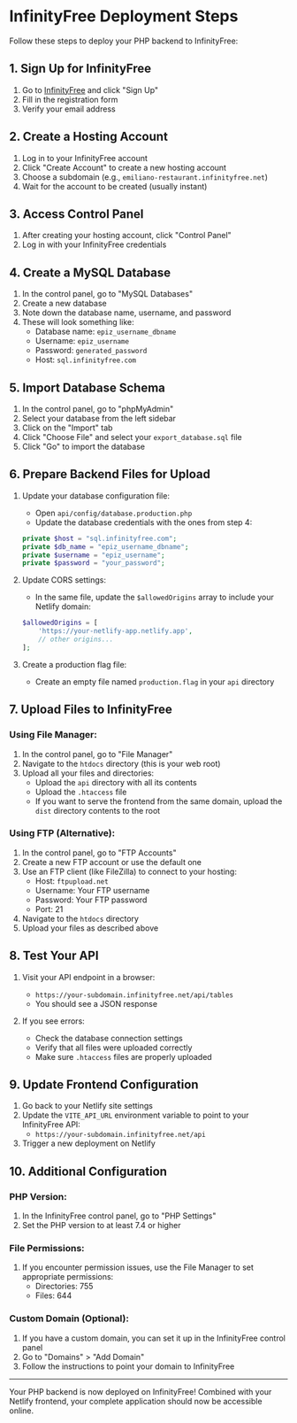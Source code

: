 # InfinityFree Deployment Steps

Follow these steps to deploy your PHP backend to InfinityFree:

## 1. Sign Up for InfinityFree

1. Go to [InfinityFree](https://infinityfree.net/) and click "Sign Up"
2. Fill in the registration form
3. Verify your email address

## 2. Create a Hosting Account

1. Log in to your InfinityFree account
2. Click "Create Account" to create a new hosting account
3. Choose a subdomain (e.g., `emiliano-restaurant.infinityfree.net`)
4. Wait for the account to be created (usually instant)

## 3. Access Control Panel

1. After creating your hosting account, click "Control Panel"
2. Log in with your InfinityFree credentials

## 4. Create a MySQL Database

1. In the control panel, go to "MySQL Databases"
2. Create a new database
3. Note down the database name, username, and password
4. These will look something like:
   - Database name: `epiz_username_dbname`
   - Username: `epiz_username`
   - Password: `generated_password`
   - Host: `sql.infinityfree.com`

## 5. Import Database Schema

1. In the control panel, go to "phpMyAdmin"
2. Select your database from the left sidebar
3. Click on the "Import" tab
4. Click "Choose File" and select your `export_database.sql` file
5. Click "Go" to import the database

## 6. Prepare Backend Files for Upload

1. Update your database configuration file:

   - Open `api/config/database.production.php`
   - Update the database credentials with the ones from step 4:

   ```php
   private $host = "sql.infinityfree.com";
   private $db_name = "epiz_username_dbname";
   private $username = "epiz_username";
   private $password = "your_password";
   ```

2. Update CORS settings:

   - In the same file, update the `$allowedOrigins` array to include your Netlify domain:

   ```php
   $allowedOrigins = [
       'https://your-netlify-app.netlify.app',
       // other origins...
   ];
   ```

3. Create a production flag file:
   - Create an empty file named `production.flag` in your `api` directory

## 7. Upload Files to InfinityFree

### Using File Manager:

1. In the control panel, go to "File Manager"
2. Navigate to the `htdocs` directory (this is your web root)
3. Upload all your files and directories:
   - Upload the `api` directory with all its contents
   - Upload the `.htaccess` file
   - If you want to serve the frontend from the same domain, upload the `dist` directory contents to the root

### Using FTP (Alternative):

1. In the control panel, go to "FTP Accounts"
2. Create a new FTP account or use the default one
3. Use an FTP client (like FileZilla) to connect to your hosting:
   - Host: `ftpupload.net`
   - Username: Your FTP username
   - Password: Your FTP password
   - Port: 21
4. Navigate to the `htdocs` directory
5. Upload your files as described above

## 8. Test Your API

1. Visit your API endpoint in a browser:

   - `https://your-subdomain.infinityfree.net/api/tables`
   - You should see a JSON response

2. If you see errors:
   - Check the database connection settings
   - Verify that all files were uploaded correctly
   - Make sure `.htaccess` files are properly uploaded

## 9. Update Frontend Configuration

1. Go back to your Netlify site settings
2. Update the `VITE_API_URL` environment variable to point to your InfinityFree API:
   - `https://your-subdomain.infinityfree.net/api`
3. Trigger a new deployment on Netlify

## 10. Additional Configuration

### PHP Version:

1. In the InfinityFree control panel, go to "PHP Settings"
2. Set the PHP version to at least 7.4 or higher

### File Permissions:

1. If you encounter permission issues, use the File Manager to set appropriate permissions:
   - Directories: 755
   - Files: 644

### Custom Domain (Optional):

1. If you have a custom domain, you can set it up in the InfinityFree control panel
2. Go to "Domains" > "Add Domain"
3. Follow the instructions to point your domain to InfinityFree

---

Your PHP backend is now deployed on InfinityFree! Combined with your Netlify frontend, your complete application should now be accessible online.
